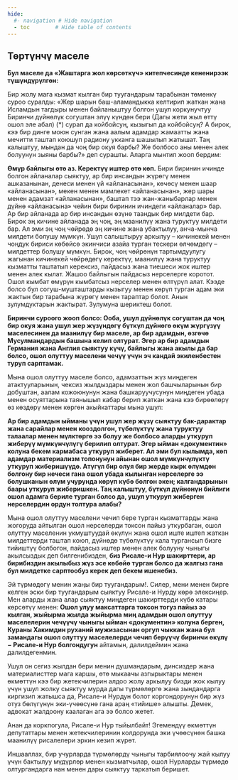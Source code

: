 ```yaml
---
hide:
  #- navigation # Hide navigation
  - toc        # Hide table of contents
---
```


<h2 class="t_center">Төртүнчү маселе</h2>

**Бул маселе да «Жаштарга жол көрсөткүч» китепчесинде кененирээк түшүндүрүлгөн:**

Бир жолу мага кызмат кылган бир туугандарым тарабынан төмөнкү суроо суралды: «Жер шарын баш-аламандыкка келтирип жаткан жана Исламдын тагдыры менен байланыштуу болгон ушул коркунучтуу Биринчи дүйнөлүк согуштан элүү күндөн бери (Дагы жети жыл өттү ошол эле абал) (*) сурап да койбойсуң, кызыгып да койбойсуң? А бирок, кээ бир динге моюн сунган жана аалым адамдар жамаатты жана мечитти таштап коюшуп радиону укканга шашылып жатышат. Таң калыштуу, мындан да чоң бир окуя барбы? Же болбосо аны менен алек болуунун зыяны барбы?» деп сурашты. Аларга мынтип жооп бердим:

**Өмүр байлыгы өтө аз. Керектүү иштер өтө көп.** Бири биринин ичинде болгон айланалар сыяктуу, ар бир инсандын жүрөгү менен ашказанынан, денеси менен үй «айланасынан», көчөсү менен шаар «айланасынан», мекен менен мамлекет «айланасынан», жер шары менен адамзат «айланасынан», баштап тээ жан-жаныбарлар менен дүйнө «айланасына» чейин бири биринин ичиндеги «айланалар» бар. Ар бир айланада ар бир инсандын өзүнө таандык бир милдети бар. Бирок эң кичине айланада эң чоң, эң маанилүү жана туруктуу милдети бар. Ал эми эң чоң чөйрөдө эң кичине жана убактылуу, анча-мынча милдети болушу мүмкүн. Ушул салыштыруу аркылуу – кичинекей менен чоңдук бириси көбөйсө экинчиси азайа турган тескери өлчөмдөгү – милдеттер болушу мүмкүн. Бирок, чоң чөйрөнүн тартымдуулугу жагынан кичинекей чөйрөдөгү керектүү, маанилүү жана туруктуу кызматты таштатып керексиз, пайдасыз жана тиешеси жок иштер менен алек кылат. Жашоо байлыгын пайдасыз нерселерге коротот. Ошол кымбат өмүрүн кымбатсыз нерселер менен өлтүрүп алат. Кээде болсо бул согуш-мушташтарды кызыгуу менен көрүп турган адам эки жактын бир тарабына жүрөгү менен тараптар болот. Анын зулумдуктарын жактырат. Зулумуна шериктеш болот.

**Биринчи суроого жооп болсо: Ооба, ушул дүйнөлүк согуштан да чоң бир окуя жана ушул жер жүзүндөгү бүткүл дүйнөгө өкүм жүргүзүү маселесинен да маанилүү бир маселе, ар бир адамдын, өзгөчө Мусулмандардын башына келип олтурат. Эгер ар бир адамдын Германия жана Англия сыяктуу күчү, байлыгы жана акылы да бар болсо, ошол олуттуу маселени чечүү үчүн эч кандай экиленбестен туруп сарптамак.**

Мына ошол олуттуу маселе болсо, адамзаттын жүз миңдеген атактууларынын, чексиз жылдыздары менен жол башчыларынын бир добуштан, аалам кожоюнунун жана башкаруучусунун миңдеген убада менен осуяттарына таянышып кабар берип жаткан жана кээ бирөөлөрү өз көздөрү менен көргөн акыйкаттары мына ушул:

**Ар бир адамдын ыйманы үчүн ушул жер жүзү сыяктуу бак-дарактар жана сарайлар менен кооздолгон, түбөлүктүү жана туруктуу талаалар менен мүлктөргө ээ болуу же болбосо аларды уткуруп жиберүү мүмкүнчүлүгү берилип олтурат. Эгер ыйман «документин» колуна бекем кармабаса уткуруп жиберет. Ал эми бул кылымда, көп адамдар материализм топонунун айынан ошол мүмкүнчүлүктү уткуруп жиберишүүдө. Атүгүл бир олуя бир жерде кырк өлүмдөн болгону бир нечеси гана ошол убада кылынган нерселерге ээ болушканын өлүм учурунда көрүп күбө болгон экен; калгандарынын баары уткуруп жиберишкен. Таң калыштуу, бүткүл дүйнөнүн бийлиги ошол адамга бериле турган болсо да, ушул уткуруп жиберген нерселердин ордун толтура алабы?**

Мына ошол олуттуу маселени чечип бере турган кызматтарды жана жогоруда айтылган ошол нерселерди токсон пайыз уткурбаган, ошол олуттуу маселенин укмуштуудай өкүлүн жана ошол иште иштеп жаткан милдеттерди таштап коюп, дүйнөдө түбөлүктүү кала тургансып бизге тийиштүү болбогон, пайдасыз иштер менен алек болууну чыныгы акылсыздык деп билгенибизден, **биз Рисале-и Нур шакирттери, ар бирибиздин акылыбыз жүз эсе көбөйө турган болсо да жалгыз гана бул милдетке сарптообуз керек деп бекем ишенебиз.**

Эй түрмөдөгү менин жаңы бир туугандарым!. Силер, мени менен бирге келген эски бир туугандарым сыяктуу Рисале-и Нурду көрө элексиңер. Мен аларды жана алар сыяктуу миңдеген шакирттерди күбө катары көрсөтүү менен: **Ошол улуу максаттарга токсон тогуз пайыз ээ кылган, жыйырма жылда жыйырма миң адамдын ошол олуттуу маселелерин чечүүчү чыныгы ыйман «документин» колуна берген, Кураны Хакимдин руханий мужизасынан оргуп чыккан жана бул замандагы ошол олуттуу маселелерди чечип берүүчү биринчи өкүлү − Рисале-и Нур болгондугун** айтамын, далилдеймин жана далилдегенмин.

Ушул он сегиз жылдан бери менин душмандарым, динсиздер жана материалисттер мага каршы, өтө мыкаачы азгырыктары менен өкмөттүн кээ бир жетекчилерин алдоо жолу аркылуу бизди жок кылуу үчүн ушул жолку сыяктуу мурда дагы түрмөлөргө жана зындандарга киргизип жатышса да, Рисале-и Нурдун болот коргондорунун бир жүз отуз бөлүгүнүн эки-үчөөсүнө гана араң «тийише» алышты. Демек, адвокат жалдоону каалаган ага ээ болсо жетет.

Анан да коркпогула, Рисале-и Нур тыйылбайт! Эгемендүү өкмөттүн депутаттары менен жетекчилеринин колдорунда эки үчөөсүнөн башка маанилүү рисалелери эркин кезип жүрөт.

Иншааллах, бир учурларда түрмөлөрдү чыныгы тарбиялоочу жай кылуу үчүн бактылуу мүдүрлөр менен кызматчылар, ошол Нурларды түрмөдө олтургандарга нан менен дары сыяктуу таркатып беришет. 